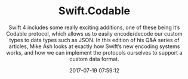 ---
title: "Swift.Codable"
subtitle: "Swift 4 includes some really exciting additions, one of these being it’s Codable protocol, which allows us to easily encode/decode our custom types to data types such as JSON. In this edition of his Q&A series of articles, Mike Ash looks at exactly how Swift’s new encoding systems works, and how we can implement the protocols ourselves to support a custom data format."
tags: ["swift 4","codable"]
link: "https://www.mikeash.com/pyblog/friday-qa-2017-07-14-swiftcodable.html"
date: "2017-07-19 07:59:12"
---